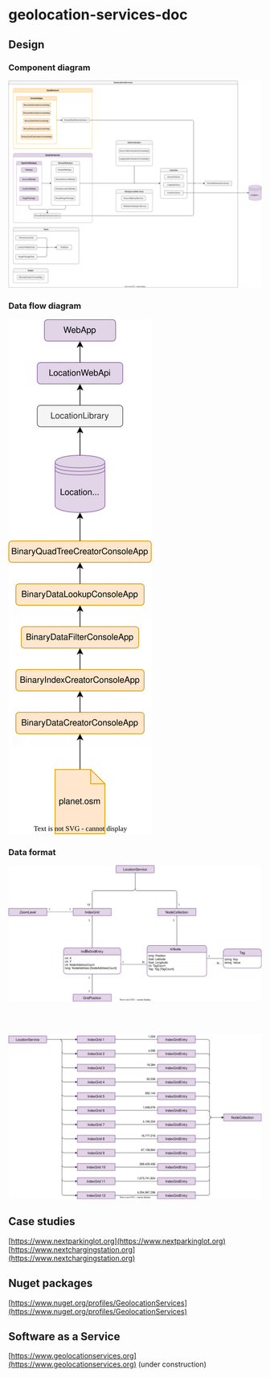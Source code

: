 # geolocation-services-doc

## Design

### Component diagram
![Class diagram](_images/architecture-component-diagram.drawio.svg)

### Data flow diagram
![Class diagram](_images/architecture-data-flow.drawio.svg)

### Data format
![Class diagram](_images/architecture-data-format.drawio.svg)

<br>
<br>

![Class diagram](_images/architecture-quad-tree.drawio.svg)

## Case studies

[https://www.nextparkinglot.org](https://www.nextparkinglot.org)  
[https://www.nextchargingstation.org](https://www.nextchargingstation.org)

## Nuget packages

[https://www.nuget.org/profiles/GeolocationServices](https://www.nuget.org/profiles/GeolocationServices)  

## Software as a Service

[https://www.geolocationservices.org](https://www.geolocationservices.org) (under construction)
